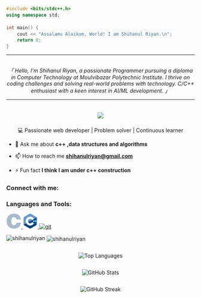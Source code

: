 ```cpp
#include <bits/stdc++.h>
using namespace std;

int main() {
    cout << "Assalamu Alaikum, World! I am Shihanul Riyan.\n";
    return 0;
}
```

<!-- Introduction -->
<hr/>
<p align="center">
  <br>
  <em>
    「 Hello, I'm Shihanul Riyan, a passionate Programmer pursuing a diploma in Computer Technology at Moulvibazar Polytechnic Institute. I thrive on coding challenges and solving real-world problems with technology. C/C++ enthusiast with a keen interest in AI/ML development. 」
  </em>
  <br>
</p>
<hr/>

<!-- Typing Animation -->
<h2 align="center">
  <a href="https://git.io/typing-svg">
    <img src="https://readme-typing-svg.herokuapp.com?lines=I+am+Shihanul+Riyan;I+aspire+to+be+a+Software+Engineer;Currently+learning+advanced+DSA;Passionate+about+problem-solving+and+programming;">
  </a>
</h2>

<!-- Overview Section -->
<p align="center">
  💻 Passionate web developer | Problem solver | Continuous learner
</p>

- 💬 Ask me about **c++ ,data structures and algorithms**

- 📫 How to reach me **shihanulriyan@gmail.com**

- ⚡ Fun fact **I think I am under c++ construction**

<h3 align="left">Connect with me:</h3>
<p align="left">
</p>

<h3 align="left">Languages and Tools:</h3>
<p align="left"> <a href="https://www.cprogramming.com/" target="_blank" rel="noreferrer"> <img src="https://raw.githubusercontent.com/devicons/devicon/master/icons/c/c-original.svg" alt="c" width="40" height="40"/> </a> <a href="https://www.w3schools.com/cpp/" target="_blank" rel="noreferrer"> <img src="https://raw.githubusercontent.com/devicons/devicon/master/icons/cplusplus/cplusplus-original.svg" alt="cplusplus" width="40" height="40"/> </a> <a href="https://git-scm.com/" target="_blank" rel="noreferrer"> <img src="https://www.vectorlogo.zone/logos/git-scm/git-scm-icon.svg" alt="git" width="40" height="40"/> </a> </p>

<p><img align="left" src="https://github-readme-stats.vercel.app/api/top-langs?username=shihanulriyan&show_icons=true&locale=en&layout=compact" alt="shihanulriyan" /></p>

<p>&nbsp;<img align="center" src="https://github-readme-stats.vercel.app/api?username=shihanulriyan&show_icons=true&locale=en" alt="shihanulriyan" /></p>



<!-- GitHub Stats -->
<div style="display: flex; flex-direction: column; align-items: center;">
  <p align="center">
    <img src="https://github-readme-stats.vercel.app/api/top-langs/?username=Shihanulriyan&layout=compact&hide=html&theme=radical" alt="Top Languages" />
  </p>

  <p align="center">
    <img src="https://github-readme-stats.vercel.app/api?username=Shihanulriyan&show_icons=true&theme=radical" alt="GitHub Stats" />
  </p>

  <p align="center">
    <img src="https://github-readme-streak-stats.herokuapp.com/?user=Shihanulriyan&theme=radical" alt="GitHub Streak" />
  </p>
</div>

